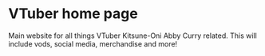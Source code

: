 # VTuber home page
 Main website for all things VTuber Kitsune-Oni Abby Curry related. This will include vods, social media, merchandise and more!
